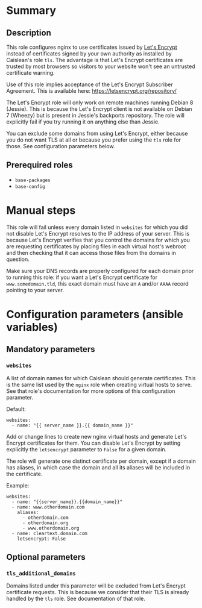 # Summary

## Description

This role configures nginx to use certificates issued by [Let's
Encrypt](https://letsencrypt.org/) instead of certificates signed by your own
authority as installed by Caislean's role `tls`. The advantage is that Let's
Encrypt certificates are trusted by most browsers so visitors to your website
won't see an untrusted certificate warning.

Use of this role implies acceptance of the Let's Encrypt Subscriber Agreement.
This is available here: <https://letsencrypt.org/repository/>

The Let's Encrypt role will only work on remote machines running Debian 8
(Jessie). This is because the Let's Encrypt client is not available on Debian 7
(Wheezy) but is present in Jessie's backports repository. The role will
explicitly fail if you try running it on anything else than Jessie.

You can exclude some domains from using Let's Encrypt, either because you do not
want TLS at all or because you prefer using the `tls` role for those. See
configuration parameters below.

## Prerequired roles

- `base-packages`
- `base-config`

# Manual steps

This role will fail unless every domain listed in `websites` for which you
did not disable Let's Encrypt resolves to the IP address of your server. This is
because Let's Encrypt verifies that you control the domains for which you are
requesting certificates by placing files in each virtual host's webroot and then
checking that it can access those files from the domains in question.

Make sure your DNS records are properly configured for each domain prior to
running this role: if you want a Let's Encrypt certificate for
`www.somedomain.tld`, this exact domain must have an `A` and/or `AAAA` record
pointing to your server.

# Configuration parameters (ansible variables)

## Mandatory parameters

### `websites`

A list of domain names for which Caislean should generate certificates. This is
the same list used by the `nginx` role when creating virtual hosts to serve. See
that role's documentation for more options of this configuration parameter.

Default:

    websites:
      - name: "{{ server_name }}.{{ domain_name }}"

Add or change lines to create new nginx virtual hosts and generate Let's Encrypt
certificates for them. You can disable Let's Encrypt by setting explicitly the
`letsencrypt` parameter to `False` for a given domain.

The role will generate one distinct certificate per domain, except if a domain
has aliases, in which case the domain and all its aliases will be included in
the certificate.

Example:

    websites:
      - name: "{{server_name}}.{{domain_name}}"
      - name: www.otherdomain.com
        aliases:
          - otherdomain.com
          - otherdomain.org
          - www.otherdomain.org
      - name: cleartext.domain.com
        letsencrypt: False

## Optional parameters

### `tls_additional_domains`

Domains listed under this parameter will be excluded from Let's Encrypt
certificate requests. This is because we consider that their TLS is already
handled by the `tls` role. See documentation of that role.
